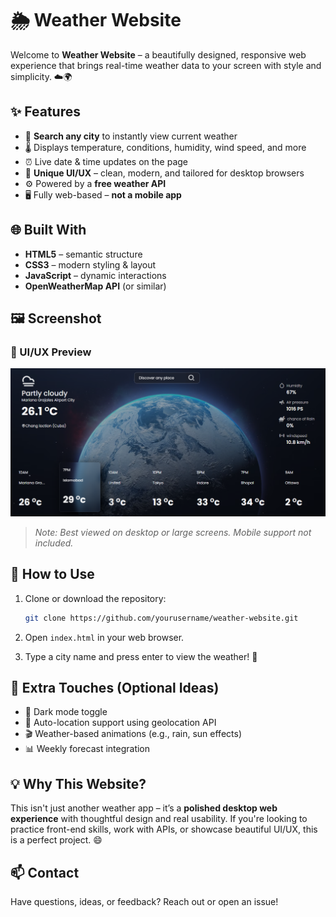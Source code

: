 # 🌦️ Weather Website

Welcome to **Weather Website** – a beautifully designed, responsive web experience that brings real-time weather data to your screen with style and simplicity. ☁️🌍

## ✨ Features

- 🔎 **Search any city** to instantly view current weather
- 🌡️ Displays temperature, conditions, humidity, wind speed, and more
- ⏰ Live date & time updates on the page
- 🎨 **Unique UI/UX** – clean, modern, and tailored for desktop browsers
- ⚙️ Powered by a **free weather API**
- 🖥️ Fully web-based – **not a mobile app**

## 🌐 Built With

- **HTML5** – semantic structure
- **CSS3** – modern styling & layout
- **JavaScript** – dynamic interactions
- **OpenWeatherMap API** (or similar)

## 🖼️ Screenshot

### 🎨 UI/UX Preview  
![Weather App UI/UX](Weather%20app%20ui%20ux.png)

> _Note: Best viewed on desktop or large screens. Mobile support not included._

## 🚀 How to Use

1. Clone or download the repository:
   ```bash
   git clone https://github.com/yourusername/weather-website.git
   ```

2. Open `index.html` in your web browser.

3. Type a city name and press enter to view the weather! 🌆

## 🧠 Extra Touches (Optional Ideas)

- 🌙 Dark mode toggle
- 🧭 Auto-location support using geolocation API
- 🎬 Weather-based animations (e.g., rain, sun effects)
- 📊 Weekly forecast integration

## 💡 Why This Website?

This isn't just another weather app – it’s a **polished desktop web experience** with thoughtful design and real usability. If you're looking to practice front-end skills, work with APIs, or showcase beautiful UI/UX, this is a perfect project. 😄

## 📫 Contact

Have questions, ideas, or feedback? Reach out or open an issue!
